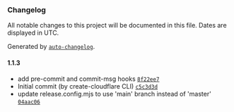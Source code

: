 ### Changelog

All notable changes to this project will be documented in this file. Dates are displayed in UTC.

Generated by [`auto-changelog`](https://github.com/CookPete/auto-changelog).

#### 1.1.3

-  add pre-commit and commit-msg hooks [`8f22ee7`](https://github.com/jqshuv/short/commit/8f22ee76a2fd135d5cafcbd5830b36094e7f4463)
- Initial commit (by create-cloudflare CLI) [`c5c3d3d`](https://github.com/jqshuv/short/commit/c5c3d3d9f02af41a7721eec359fc4530b3a9d86c)
-  update release.config.mjs to use 'main' branch instead of 'master' [`04aac06`](https://github.com/jqshuv/short/commit/04aac063159ccf8c741a1b9bc777ceea82d24f34)
